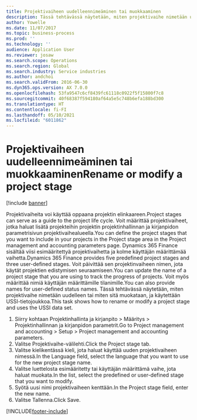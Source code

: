 ```yaml
---
title: Projektivaiheen uudelleennimeäminen tai muokkaaminen
description: Tässä tehtävässä näytetään, miten projektivaihe nimetään uudelleen tai miten sitä muokataan.
author: Yowelle
ms.date: 11/07/2017
ms.topic: business-process
ms.prod: ''
ms.technology: ''
audience: Application User
ms.reviewer: josaw
ms.search.scope: Operations
ms.search.region: Global
ms.search.industry: Service industries
ms.author: andchoi
ms.search.validFrom: 2016-06-30
ms.dyn365.ops.version: AX 7.0.0
ms.openlocfilehash: 53fa9547c6cf8439fc61118c0922f5f15800f7c8
ms.sourcegitcommit: 40f68387f594180af64a5e5c748b6efa188bd300
ms.translationtype: HT
ms.contentlocale: fi-FI
ms.lasthandoff: 05/10/2021
ms.locfileid: "6011862"
---
```

# <a name="rename-or-modify-a-project-stage"></a><span data-ttu-id="f2284-103">Projektivaiheen uudelleennimeäminen tai muokkaaminen</span><span class="sxs-lookup"><span data-stu-id="f2284-103">Rename or modify a project stage</span></span>

[!include [banner](../../includes/banner.md)]

<span data-ttu-id="f2284-104">Projektivaiheita voi käyttää oppaana projektin elinkaareen.</span><span class="sxs-lookup"><span data-stu-id="f2284-104">Project stages can serve as a guide to the project life cycle.</span></span> <span data-ttu-id="f2284-105">Voit määrittää projektivaiheet, jotka haluat lisätä projekteihin projektin projektinhallinnan ja kirjanpidon parametrisivun projektivaihealueella.</span><span class="sxs-lookup"><span data-stu-id="f2284-105">You can define the project stages that you want to include in your projects in the Project stage area in the Project management and accounting parameters page.</span></span> <span data-ttu-id="f2284-106">Dynamics 365 Finance sisältää viisi esimääritettyä projektivaihetta ja kolme käyttäjän määrittämää vaihetta.</span><span class="sxs-lookup"><span data-stu-id="f2284-106">Dynamics 365 Finance provides five predefined project stages and three user-defined stages.</span></span> <span data-ttu-id="f2284-107">Voit päivittää sen projektinvaiheen nimen, jota käytät projektien edistymisen seuraamiseen.</span><span class="sxs-lookup"><span data-stu-id="f2284-107">You can update the name of a project stage that you are using to track the progress of projects.</span></span> <span data-ttu-id="f2284-108">Voit myös määrittää nimiä käyttäjän määrittämille tilanimille.</span><span class="sxs-lookup"><span data-stu-id="f2284-108">You can also provide names for user-defined status names.</span></span> <span data-ttu-id="f2284-109">Tässä tehtävässä näytetään, miten projektivaihe nimetään uudelleen tai miten sitä muokataan, ja käytettään USSI-tietojoukkoa.</span><span class="sxs-lookup"><span data-stu-id="f2284-109">This task shows how to rename or modify a project stage and uses the USSI data set.</span></span>

1. <span data-ttu-id="f2284-110">Siirry kohtaan Projektinhallinta ja kirjanpito > Määritys > Projektinhallinnan ja kirjanpidon parametrit.</span><span class="sxs-lookup"><span data-stu-id="f2284-110">Go to Project management and accounting > Setup > Project management and accounting parameters.</span></span>
2. <span data-ttu-id="f2284-111">Valitse Projektivaihe-välilehti.</span><span class="sxs-lookup"><span data-stu-id="f2284-111">Click the Project stage tab.</span></span>
3. <span data-ttu-id="f2284-112">Valitse kielikentässä kieli, jota haluat käyttää uuden projektivaiheen nimessä.</span><span class="sxs-lookup"><span data-stu-id="f2284-112">In the Language field, select the language that you want to use for the new project stage name.</span></span>
4. <span data-ttu-id="f2284-113">Valitse luettelosta esimääritetty tai käyttäjän määrittämä vaihe, jota haluat muokata.</span><span class="sxs-lookup"><span data-stu-id="f2284-113">In the list, select the predefined or user-defined stage that you want to modify.</span></span> 
5. <span data-ttu-id="f2284-114">Syötä uusi nimi projektivaiheen kenttään.</span><span class="sxs-lookup"><span data-stu-id="f2284-114">In the Project stage field, enter the new name.</span></span>
6. <span data-ttu-id="f2284-115">Valitse Tallenna.</span><span class="sxs-lookup"><span data-stu-id="f2284-115">Click Save.</span></span>


[!INCLUDE[footer-include](../../includes/footer-banner.md)]
